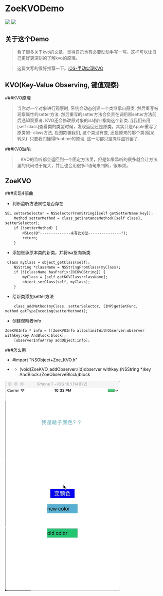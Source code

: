 # ZoeKVODemo
![](https://img.shields.io/badge/Title-ZoeKVODemo-ff69b4.svg)
![](https://img.shields.io/badge/Author-zoe-0f69b4.svg)
## 关于这个Demo
> 看了很多关于kvo的文章，觉得自己也有必要动动手写一写。这样可以让自己更好更深刻的了解kvo的原理。

> 这篇文写的很好推荐一下。[iOS-手动实现KVO](http://www.jianshu.com/p/bf053a28accb)


## KVO(Key-Value Observing, 键值观察)
###KVO原理
>    当你对一个对象进行观察时, 系统会动态创建一个类继承自原类, 然后重写被观察属性的setter方法. 然后重写的setter方法会负责在调用原setter方法前后通知观察者. KVO还会修改原对象的isa指针指向这个新类.当我们去用[self class]查看类的类型时候，发现返回还是原类。其实只是Apple重写了原类的- class方法, 视图欺骗我们, 这个类没有变, 还是原来的那个类(偷龙转凤). 只要我们懂得Runtime的原理, 这一切都只是掩耳盗铃罢了.


###KVO缺陷
>    KVO的监听都会返回到一个固定方法里，但是如果监听的很多就会让方法里的代码过于庞大，并且也会用很多if语句来判断，很麻烦。


## ZoeKVO


###实现4部曲

- 判断监听方法属性是否存在
```
SEL setterSelector = NSSelectorFromString([self getSetterName:key]);
    Method setterMethod = class_getInstanceMethod([self class], setterSelector);
    if (!setterMethod) {
        NSLog(@"--------------未有此方法---------------");
        return;
    }
```

- 添加继承原本类的新类，并将isa指向新类
```
 Class myClass = object_getClass(self);
    NSString *className = NSStringFromClass(myClass);
    if (![className hasPrefix:ZOEKVOString]) {
        myClass = [self getKOVClass:className];
        object_setClass(self, myClass);
    }

```

- 给新类添加setter方法
```
    class_addMethod(myClass, setterSelector, (IMP)getSetFunc, method_getTypeEncoding(setterMethod));

```

- 创建观察者info
```
ZoeKVOInfo * info = [[ZoeKVOInfo alloc]initWithObserver:observer withkey:key AndBlock:block];
    [observerInfoArray addObject:info];
```
###怎么用

- #import "NSObject+Zoe_KVO.h"

- - (void)ZoeKVO_addObserver:(id)observer withkey:(NSString *)key AndBlock:(ZoeObserveBlock)block

![](https://github.com/zzzzzzzzzzzzzoe/ZoeKVODemo/blob/master/gifFile/kvo.gif)
